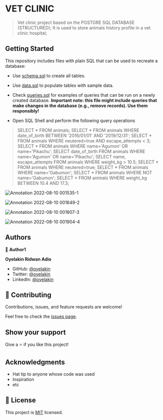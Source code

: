 # VET CLINIC
> Vet clinic project based on the POSTGRE SQL DATABASE (STRUCTURED);
> It is used to store animals history profile in a vet clinic hospital;


## Getting Started

This repository includes files with plain SQL that can be used to recreate a database:

- Use [schema.sql](./schema.sql) to create all tables.
- Use [data.sql](./data.sql) to populate tables with sample data.
- Check [queries.sql](./queries.sql) for examples of queries that can be run on a newly created database. **Important note: this file might include queries that make changes in the database (e.g., remove records). Use them responsibly!**


- Open SQL Shell and perform the following query operations
> SELECT * FROM animals;
> SELECT * FROM animals WHERE date_of_birth BETWEEN '2016/01/01' AND '2019/12/31';
> SELECT * FROM animals WHERE neutered=true AND escape_attempts < 3;
> SELECT * FROM animals WHERE name='Agumon' OR name='Pikachu';
> SELECT date_of_birth FROM animals WHERE name='Agumon' OR name='Pikachu';
> SELECT name, escape_attempts FROM animals WHERE weight_kg > 10.5;
> SELECT * FROM animals WHERE neutered=true;
> SELECT * FROM animals WHERE name='Gabumon';
> SELECT * FROM animals WHERE NOT name='Gabumon';
> SELECT * FROM animals WHERE weight_kg BETWEEN 10.4 AND 17.3;

![Annotation 2022-08-10 001535-1](https://user-images.githubusercontent.com/61976324/183778464-d3488467-1450-4945-a78e-b57cdcf1449f.png)

![Annotation 2022-08-10 001649-2](https://user-images.githubusercontent.com/61976324/183778511-755b0688-ead4-49a8-8e4f-f9629e3e410b.png)

![Annotation 2022-08-10 001807-3](https://user-images.githubusercontent.com/61976324/183778551-64e1f084-c4e4-40d3-b9b4-a2ccb0a6308b.png)


![Annotation 2022-08-10 001904-4](https://user-images.githubusercontent.com/61976324/183778625-2e38608f-9c8a-4b25-9af5-c22a304bf06e.png)



## Authors

👤 **Author1**

**Oyelakin Ridwan Adio**
- GitHub: [@oyelakin](https://github.com/oyelakinG9)
- Twitter: [@oyelakin](https://twitter.com/OyelakinG1)
- LinkedIn: [@oyelakin](https://www.linkedin.com/in/oyelakin-ridwan-4b4a02b6/)

## 🤝 Contributing

Contributions, issues, and feature requests are welcome!

Feel free to check the [issues page](../../issues/).

## Show your support

Give a ⭐️ if you like this project!

## Acknowledgments

- Hat tip to anyone whose code was used
- Inspiration
- etc

## 📝 License

This project is [MIT](./MIT.md) licensed.
